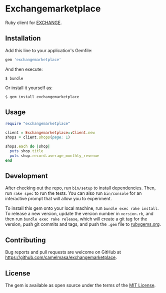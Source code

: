 # Exchangemarketplace

Ruby client for [EXCHANGE](https://exchangemarketplace.com).

## Installation

Add this line to your application's Gemfile:

```ruby
gem 'exchangemarketplace'
```

And then execute:

    $ bundle

Or install it yourself as:

    $ gem install exchangemarketplace

## Usage

```ruby
require "exchangemarketplace"

client = Exchangemarketplace::Client.new
shops = client.shops(page: 1)

shops.each do |shop|
  puts shop.title
  puts shop.record.average_monthly_revenue
end
```

## Development

After checking out the repo, run `bin/setup` to install dependencies. Then, run `rake spec` to run the tests. You can also run `bin/console` for an interactive prompt that will allow you to experiment.

To install this gem onto your local machine, run `bundle exec rake install`. To release a new version, update the version number in `version.rb`, and then run `bundle exec rake release`, which will create a git tag for the version, push git commits and tags, and push the `.gem` file to [rubygems.org](https://rubygems.org).

## Contributing

Bug reports and pull requests are welcome on GitHub at https://github.com/camelmasa/exchangemarketplace.

## License

The gem is available as open source under the terms of the [MIT License](https://opensource.org/licenses/MIT).
